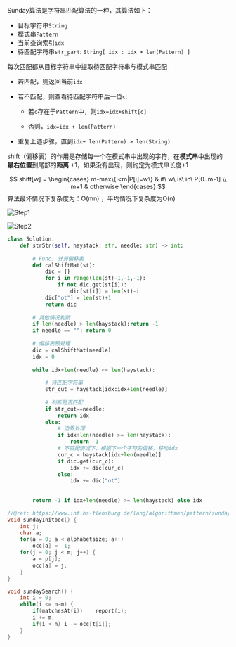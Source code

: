 Sunday算法是字符串匹配算法的一种，其算法如下：

* 目标字符串`String​`
* 模式串`Pattern​`
* 当前查询索引`idx`
* 待匹配字符串`str_part`:  `String[ idx : idx + len(Pattern) ]`

每次匹配都从目标字符串中提取待匹配字符串与模式串匹配

* 若匹配，则返回当前`idx`

* 若不匹配，则查看待匹配字符串后一位`c`:

  * 若`c`存在于`Pattern`中，则`idx=idx+shift[c]`

  * 否则，`idx=idx + len(Pattern)`

* 重复上述步骤，直到`idx+ len(Pattern) > len(String)`

shift（偏移表）的作用是存储每一个在模式串中出现的字符，在**模式串**中出现的**最右位置**到尾部的**距离** +1，如果没有出现，则约定为模式串长度+1

$$
shift[w] = \begin{cases}  
m-max\{i<m|P[i]=w\} & if\ w\ is\ in\ P[0..m-1] \\
m+1 & otherwise
\end{cases}
$$
算法最坏情况下复杂度为：O(mn) ，平均情况下复杂度为O(n)

![Step1](https://pic.leetcode-cn.com/3d311ba9ddbb37487a475b95875f49351750aa89cea6b77d974cde45603cf63d-%E6%88%AA%E5%B1%8F2019-10-0716.15.15.png)

![Step2](https://pic.leetcode-cn.com/c959fe5147959af3cb32a98183ac430a1145ae4341fe7620105ccd5b88d77b59-%E6%88%AA%E5%B1%8F2019-10-0716.16.44.png)

```python
class Solution:
    def strStr(self, haystack: str, needle: str) -> int:
    
        # Func: 计算偏移表
        def calShiftMat(st):
            dic = {}
            for i in range(len(st)-1,-1,-1):
                if not dic.get(st[i]):
                    dic[st[i]] = len(st)-i
            dic["ot"] = len(st)+1
            return dic
        
        # 其他情况判断
        if len(needle) > len(haystack):return -1
        if needle == "": return 0
       
        # 偏移表预处理    
        dic = calShiftMat(needle)
        idx = 0
    
        while idx+len(needle) <= len(haystack):
            
            # 待匹配字符串
            str_cut = haystack[idx:idx+len(needle)]
            
            # 判断是否匹配
            if str_cut==needle:
                return idx
            else:
                # 边界处理
                if idx+len(needle) >= len(haystack):
                    return -1
                # 不匹配情况下，根据下一个字符的偏移，移动idx
                cur_c = haystack[idx+len(needle)]
                if dic.get(cur_c):
                    idx += dic[cur_c]
                else:
                    idx += dic["ot"]
            
        
        return -1 if idx+len(needle) >= len(haystack) else idx
```

```c++
//@ref: https://www.inf.hs-flensburg.de/lang/algorithmen/pattern/sundayen.htm
void sundayInitooc() {
    int j;
    char a;
    for(a = 0; a < alphabetsize; a++)
        occ[a] = -1;
    for(j = 0; j < m; j++) {
        a = p[j];
        occ[a] = j;
    }
}

void sundaySearch() {
    int i = 0;
    while(i <= n-m) {
        if(matchesAt(i))	report(i);
        i += m;
        if(i < n) i -= occ[t[i]];
    }
}
```

